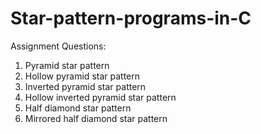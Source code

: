 # Star-pattern-programs-in-C
Assignment Questions:
1. Pyramid star pattern
2. Hollow pyramid star pattern
3. Inverted pyramid star pattern
4. Hollow inverted pyramid star pattern
5. Half diamond star pattern
6. Mirrored half diamond star pattern
